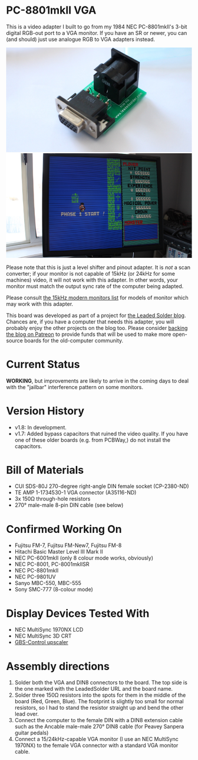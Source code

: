 # PC-8801mkII VGA
This is a video adapter I built to go from my 1984 NEC PC-8801mkII's 3-bit digital RGB-out port to a VGA monitor. If you have an SR or newer, you can (and should) just use analogue RGB to VGA adapters instead.

![Assembled adapter](pictures/pc88-vga-1.jpg)
![Dragon Slayer](pictures/dragon-slayer-gameplay.jpg)

Please note that this is just a level shifter and pinout adapter. It is _not_ a scan converter; if your monitor is not capable of 15kHz (or 24kHz for some machines) video, it will not work with this adapter. In other words, your monitor must match the output sync rate of the computer being adapted.

Please consult [the 15kHz modern monitors list](http://15khz.wikidot.com/) for models of monitor which may work with this adapter.

This board was developed as part of a project for [the Leaded Solder blog](https://www.leadedsolder.com/). Chances are, if you have a computer that needs this adapter, you will probably enjoy the other projects on the blog too. Please consider [backing the blog on Patreon](https://www.patreon.com/leadedsolder) to provide funds that will be used to make more open-source boards for the old-computer community.

# Current Status
**WORKING**, but improvements are likely to arrive in the coming days to deal with the "jailbar" interference pattern on some monitors.

# Version History
 - v1.8: In development.
 - v1.7: Added bypass capacitors that ruined the video quality. If you have one of these older boards (e.g. from PCBWay,) do not install the capacitors.

# Bill of Materials
 * CUI SDS-80J 270-degree right-angle DIN female socket (CP-2380-ND)
 * TE AMP 1-1734530-1 VGA connector (A35116-ND)
 * 3x 150Ω through-hole resistors
 * 270° male-male 8-pin DIN cable (see below)
 
# Confirmed Working On
 * Fujitsu FM-7, Fujitsu FM-New7, Fujitsu FM-8
 * Hitachi Basic Master Level III Mark II
 * NEC PC-6001mkII (only 8 colour mode works, obviously)
 * NEC PC-8001, PC-8001mkIISR
 * NEC PC-8801mkII
 * NEC PC-9801UV
 * Sanyo MBC-550, MBC-555
 * Sony SMC-777 (8-colour mode)

# Display Devices Tested With
 * NEC MultiSync 1970NX LCD
 * NEC MultiSync 3D CRT
 * [GBS-Control upscaler](https://github.com/ramapcsx2/gbs-control)

# Assembly directions
 1. Solder both the VGA and DIN8 connectors to the board. The top side is the one marked with the LeadedSolder URL and the board name.
 2. Solder three 150Ω resistors into the spots for them in the middle of the board (Red, Green, Blue). The footprint is slightly too small for normal resistors, so I had to stand the resistor straight up and bend the other lead over.
 3. Connect the computer to the female DIN with a DIN8 extension cable such as the Ancable male-male 270° DIN8 cable (for Peavey Sanpera guitar pedals)
 4. Connect a 15/24kHz-capable VGA monitor (I use an NEC MultiSync 1970NX) to the female VGA connector with a standard VGA monitor cable.


